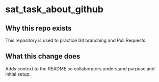 # sat_task_about_github

## Why this repo exists
This repository is used to practice Git branching and Pull Requests.

## What this change does
Adds context to the README so collaborators understand purpose and initial setup.
